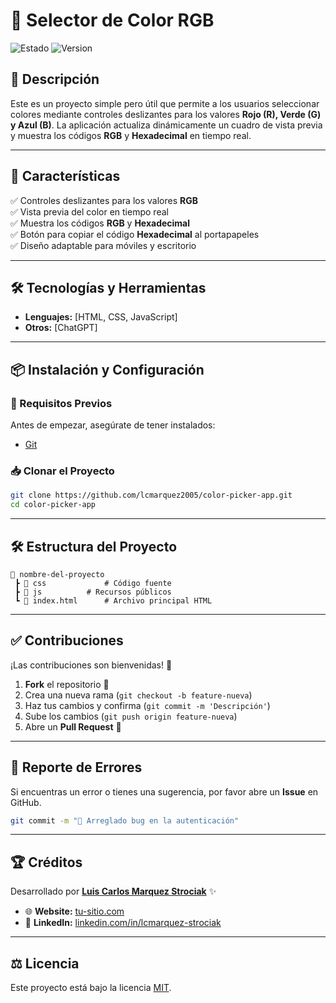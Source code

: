 # 🎨 Selector de Color RGB

![Estado](https://img.shields.io/badge/Estado-En%20Desarrollo-yellow.svg)
![Version](https://img.shields.io/badge/Versi%C3%B3n-1.0-green.svg)

## 📌 Descripción
Este es un proyecto simple pero útil que permite a los usuarios seleccionar colores mediante controles deslizantes para los valores **Rojo (R), Verde (G) y Azul (B)**. La aplicación actualiza dinámicamente un cuadro de vista previa y muestra los códigos **RGB** y **Hexadecimal** en tiempo real.

---

## 🎯 Características
✅ Controles deslizantes para los valores **RGB**  
✅ Vista previa del color en tiempo real  
✅ Muestra los códigos **RGB** y **Hexadecimal**  
✅ Botón para copiar el código **Hexadecimal** al portapapeles  
✅ Diseño adaptable para móviles y escritorio  

---

## 🛠️ Tecnologías y Herramientas

- **Lenguajes:** [HTML, CSS, JavaScript]
- **Otros:** [ChatGPT]

---

## 📦 Instalación y Configuración

### 🔽 Requisitos Previos

Antes de empezar, asegúrate de tener instalados:
- [Git](https://git-scm.com/)

### 📥 Clonar el Proyecto
```bash
git clone https://github.com/lcmarquez2005/color-picker-app.git
cd color-picker-app
```
---

## 🛠️ Estructura del Proyecto

```
📂 nombre-del-proyecto
 ┣ 📂 css             # Código fuente
 ┣ 📂 js          # Recursos públicos
 ┗ 📄 index.html      # Archivo principal HTML
```

---

## ✅ Contribuciones

¡Las contribuciones son bienvenidas! 🎉

1. **Fork** el repositorio 🍴
2. Crea una nueva rama (`git checkout -b feature-nueva`)
3. Haz tus cambios y confirma (`git commit -m 'Descripción'`)
4. Sube los cambios (`git push origin feature-nueva`)
5. Abre un **Pull Request** 🚀

---

## 🐞 Reporte de Errores

Si encuentras un error o tienes una sugerencia, por favor abre un **Issue** en GitHub.

```bash
git commit -m "🐛 Arreglado bug en la autenticación"
```

---

## 🏆 Créditos

Desarrollado por **[Luis Carlos Marquez Strociak](https://linkedin.com/in/lcmarquez-strociak)** ✨

- 🌐 **Website:** [tu-sitio.com](https://tu-sitio.com)
- 💼 **LinkedIn:** [linkedin.com/in/lcmarquez-strociak](www.linkedin.com/in/lcmarquez-strociak)

---

## ⚖️ Licencia

Este proyecto está bajo la licencia [MIT](https://opensource.org/licenses/MIT).
